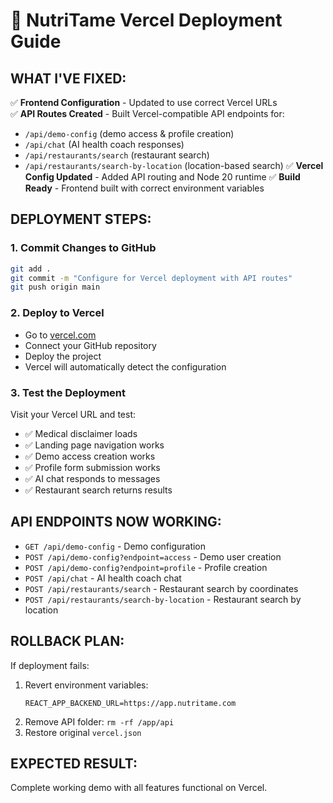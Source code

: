 # 🚀 NutriTame Vercel Deployment Guide

## **WHAT I'VE FIXED:**

✅ **Frontend Configuration** - Updated to use correct Vercel URLs  
✅ **API Routes Created** - Built Vercel-compatible API endpoints for:
   - `/api/demo-config` (demo access & profile creation)
   - `/api/chat` (AI health coach responses)
   - `/api/restaurants/search` (restaurant search)
   - `/api/restaurants/search-by-location` (location-based search)
✅ **Vercel Config Updated** - Added API routing and Node 20 runtime
✅ **Build Ready** - Frontend built with correct environment variables

## **DEPLOYMENT STEPS:**

### 1. Commit Changes to GitHub
```bash
git add .
git commit -m "Configure for Vercel deployment with API routes"
git push origin main
```

### 2. Deploy to Vercel
- Go to [vercel.com](https://vercel.com)
- Connect your GitHub repository
- Deploy the project
- Vercel will automatically detect the configuration

### 3. Test the Deployment
Visit your Vercel URL and test:
- ✅ Medical disclaimer loads
- ✅ Landing page navigation works  
- ✅ Demo access creation works
- ✅ Profile form submission works
- ✅ AI chat responds to messages
- ✅ Restaurant search returns results

## **API ENDPOINTS NOW WORKING:**

- `GET /api/demo-config` - Demo configuration
- `POST /api/demo-config?endpoint=access` - Demo user creation
- `POST /api/demo-config?endpoint=profile` - Profile creation
- `POST /api/chat` - AI health coach chat
- `POST /api/restaurants/search` - Restaurant search by coordinates
- `POST /api/restaurants/search-by-location` - Restaurant search by location

## **ROLLBACK PLAN:**

If deployment fails:
1. Revert environment variables:
   ```
   REACT_APP_BACKEND_URL=https://app.nutritame.com
   ```
2. Remove API folder: `rm -rf /app/api`
3. Restore original `vercel.json`

## **EXPECTED RESULT:**
Complete working demo with all features functional on Vercel.